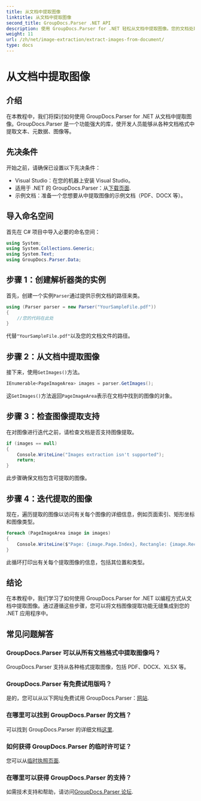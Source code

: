 ```yaml
---
title: 从文档中提取图像
linktitle: 从文档中提取图像
second_title: GroupDocs.Parser .NET API
description: 使用 GroupDocs.Parser for .NET 轻松从文档中提取图像。您的文档处理能力和简化图像提取任务非常有效。
weight: 11
url: /zh/net/image-extraction/extract-images-from-document/
type: docs
---
```

# 从文档中提取图像

## 介绍
在本教程中，我们将探讨如何使用 GroupDocs.Parser for .NET 从文档中提取图像。GroupDocs.Parser 是一个功能强大的库，使开发人员能够从各种文档格式中提取文本、元数据、图像等。
## 先决条件
开始之前，请确保已设置以下先决条件：
- Visual Studio：在您的机器上安装 Visual Studio。
- 适用于 .NET 的 GroupDocs.Parser：从[下载页面](https://releases.groupdocs.com/parser/net/).
- 示例文档：准备一个您想要从中提取图像的示例文档（PDF、DOCX 等）。

## 导入命名空间
首先在 C# 项目中导入必要的命名空间：
```csharp
using System;
using System.Collections.Generic;
using System.Text;
using GroupDocs.Parser.Data;
```
## 步骤 1：创建解析器类的实例
首先，创建一个实例`Parser`通过提供示例文档的路径来类。
```csharp
using (Parser parser = new Parser("YourSampleFile.pdf"))
{
    //您的代码在此处
}
```
代替`"YourSampleFile.pdf"`以及您的文档文件的路径。
## 步骤 2：从文档中提取图像
接下来，使用`GetImages()`方法。
```csharp
IEnumerable<PageImageArea> images = parser.GetImages();
```
这`GetImages()`方法返回`PageImageArea`表示在文档中找到的图像的对象。
## 步骤 3：检查图像提取支持
在对图像进行迭代之前，请检查文档是否支持图像提取。
```csharp
if (images == null)
{
    Console.WriteLine("Images extraction isn't supported");
    return;
}
```
此步骤确保文档包含可提取的图像。
## 步骤 4：迭代提取的图像
现在，遍历提取的图像以访问有关每个图像的详细信息，例如页面索引、矩形坐标和图像类型。
```csharp
foreach (PageImageArea image in images)
{
    Console.WriteLine($"Page: {image.Page.Index}, Rectangle: {image.Rectangle}, Type: {image.FileType}");
}
```
此循环打印出有关每个提取图像的信息，包括其位置和类型。

## 结论
在本教程中，我们学习了如何使用 GroupDocs.Parser for .NET 以编程方式从文档中提取图像。通过遵循这些步骤，您可以将文档图像提取功能无缝集成到您的 .NET 应用程序中。

## 常见问题解答
### GroupDocs.Parser 可以从所有文档格式中提取图像吗？
GroupDocs.Parser 支持从各种格式提取图像，包括 PDF、DOCX、XLSX 等。
### GroupDocs.Parser 有免费试用版吗？
是的，您可以从以下网址免费试用 GroupDocs.Parser：[网站](https://releases.groupdocs.com/).
### 在哪里可以找到 GroupDocs.Parser 的文档？
可以找到 GroupDocs.Parser 的详细文档[这里](https://tutorials.groupdocs.com/parser/net/).
### 如何获得 GroupDocs.Parser 的临时许可证？
您可以从[临时执照页面](https://purchase.groupdocs.com/temporary-license/).
### 在哪里可以获得 GroupDocs.Parser 的支持？
如需技术支持和帮助，请访问[GroupDocs.Parser 论坛](https://forum.groupdocs.com/c/parser/17).